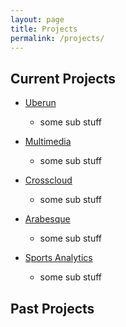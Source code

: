 ```yaml
---
layout: page
title: Projects
permalink: /projects/
---
```

## Current Projects
- [Uberun](/projects/uberun/)
  * some sub stuff

- [Multimedia](/projects/multimedia/)
  * some sub stuff

- [Crosscloud](/projects/crosscloud/)
  * some sub stuff

- [Arabesque](/projects/arabesque/)
  * some sub stuff

- [Sports Analytics](/projects/sports/)
  * some sub stuff

## Past Projects

